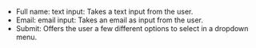 * Full name: text input: Takes a text input from the user.
* Email: email input: Takes an email as input from the user.
* Submit: Offers the user a few different options to select in a dropdown menu.